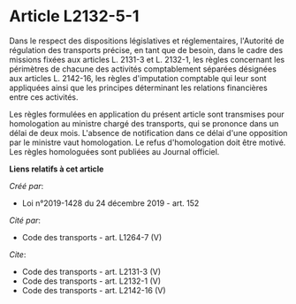 # Article L2132-5-1

Dans le respect des dispositions législatives et réglementaires, l'Autorité de régulation des transports précise, en tant que
de besoin, dans le cadre des missions fixées aux articles L. 2131-3 et L. 2132-1, les règles concernant les périmètres de
chacune des activités comptablement séparées désignées aux articles L. 2142-16, les règles d'imputation comptable qui leur
sont appliquées ainsi que les principes déterminant les relations financières entre ces activités. 

Les règles formulées en application du présent article sont transmises pour homologation au ministre chargé des transports,
qui se prononce dans un délai de deux mois. L'absence de notification dans ce délai d'une opposition par le ministre vaut
homologation. Le refus d'homologation doit être motivé. Les règles homologuées sont publiées au Journal officiel.

**Liens relatifs à cet article**

_Créé par_:

  - Loi n°2019-1428 du 24 décembre 2019 - art. 152

_Cité par_:

  - Code des transports - art. L1264-7 (V)

_Cite_:

  - Code des transports - art. L2131-3 (V)
  - Code des transports - art. L2132-1 (V)
  - Code des transports - art. L2142-16 (V)
